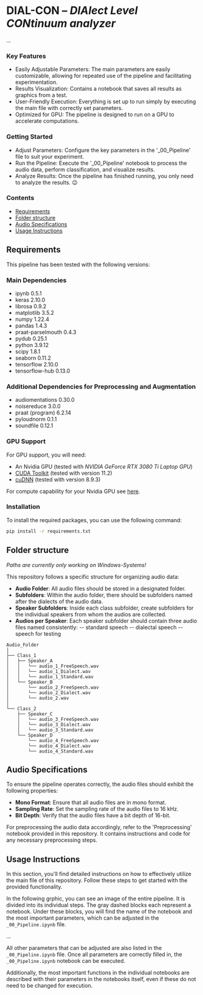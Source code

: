 # DIAL-CON – _DIAlect Level CONtinuum analyzer_

...

### Key Features
- Easily Adjustable Parameters: The main parameters are easily customizable, allowing for repeated use of the pipeline and facilitating experimentation.
- Results Visualization: Contains a notebook that saves all results as graphics from a test.
- User-Friendly Execution: Everything is set up to run simply by executing the main file with correctly set parameters.
- Optimized for GPU: The pipeline is designed to run on a GPU to accelerate computations.

### Getting Started
- Adjust Parameters: Configure the key parameters in the '_00_Pipeline' file to suit your experiment.
- Run the Pipeline: Execute the '_00_Pipeline' notebook to process the audio data, perform classification, and visualize results.
- Analyze Results: Once the pipeline has finished running, you only need to analyze the results. :wink:

### Contents

- [Requirements](#requirements)
- [Folder structure](#folder-structure)
- [Audio Specifications](#audio-specifications)
- [Usage Instructions](#usage-instructions)


## Requirements

This pipeline has been tested with the following versions:

### Main Dependencies
- ipynb                        0.5.1
- keras                        2.10.0
- librosa                      0.9.2
- matplotlib                   3.5.2
- numpy                        1.22.4
- pandas                       1.4.3
- praat-parselmouth            0.4.3
- pydub                        0.25.1
- python                       3.9.12
- scipy                        1.8.1
- seaborn                      0.11.2
- tensorflow                   2.10.0
- tensorflow-hub               0.13.0

### Additional Dependencies for Preprocessing and Augmentation
- audiomentations              0.30.0
- noisereduce                  3.0.0
- praat (program)              6.2.14
- pyloudnorm                   0.1.1
- soundfile                    0.12.1

### GPU Support
For GPU support, you will need:
- An Nvidia GPU (tested with <em>NVIDIA GeForce RTX 3080 Ti Laptop GPU</em>)
- [CUDA Toolkit](https://developer.nvidia.com/cuda-toolkit) (tested with version 11.2)
- [cuDNN](https://developer.nvidia.com/cudnn) (tested with version 8.9.3)

For compute capability for your Nvidia GPU see [here](https://developer.nvidia.com/cuda-gpus).


### Installation

To install the required packages, you can use the following command:

```bash
pip install -r requirements.txt
```

## Folder structure

<em>Paths are currently only working on Windows-Systems!</em>

This repository follows a specific structure for organizing audio data:
- **Audio Folder**: All audio files should be stored in a designated folder.
- **Subfolders**: Within the audio folder, there should be subfolders named after the dialects of the audio data.
- **Speaker Subfolders**: Inside each class subfolder, create subfolders for the individual speakers from whom the audios are collected.
- **Audios per Speaker**: Each speaker subfolder should contain three audio files named consistently:
  -- standard speech
  -- dialectal speech
  -- speech for testing

```
Audio_Folder
│
├── Class_1
│   ├── Speaker_A
│   │   └── audio_1_FreeSpeech.wav
│   │   └── audio_1_Dialect.wav
│   │   └── audio_1_Standard.wav
│   └── Speaker_B
│       └── audio_2_FreeSpeech.wav
│       └── audio_2_Dialect.wav
│       └── audio_2.wav
│
└── Class_2
    ├── Speaker_C
    │   └── audio_3_FreeSpeech.wav
    │   └── audio_3_Dialect.wav
    │   └── audio_3_Standard.wav    
    └── Speaker_D
        └── audio_4_FreeSpeech.wav
        └── audio_4_Dialect.wav
        └── audio_4_Standard.wav

```

## Audio Specifications

To ensure the pipeline operates correctly, the audio files should exhibit the following properties:
- **Mono Format**: Ensure that all audio files are in mono format.
- **Sampling Rate**: Set the sampling rate of the audio files to 16 kHz.
- **Bit Depth**: Verify that the audio files have a bit depth of 16-bit.

For preprocessing the audio data accordingly, refer to the 'Preprocessing' notebook provided in this repository. It contains instructions and code for any necessary preprocessing steps.

## Usage Instructions

In this section, you'll find detailed instructions on how to effectively utilize the main file of this repository. Follow these steps to get started with the provided functionality.

In the following grphic, you can see an image of the entire pipeline. It is divided into its individual steps. The gray dashed blocks each represent a notebook. Under these blocks, you will find the name of the notebook and the most important parameters, which can be adjusted in the `_00_Pipeline.ipynb` file.   

...  

All other parameters that can be adjusted are also listed in the `_00_Pipeline.ipynb` file. Once all parameters are correctly filled in, the `_00_Pipeline.ipynb` notebook can be executed.

Additionally, the most important functions in the individual notebooks are described with their parameters in the notebooks itself, even if these do not need to be changed for execution.

<!-- ## Citation / ## Published Papers -->

